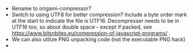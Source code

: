 

- Rename to origami-compressor?
- Switch to using UTF8 for better compression?  Include a byte order mark at the start to indicate the file is UTF16.  Decompresser needs to be in UTF16 too, so about double space - except if packed, see https://www.bitsnbites.eu/compression-of-javascript-programs/ .
- We can also utilize PNG unpacking code (not the executable PNG hack)
- 